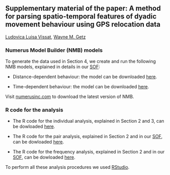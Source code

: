 ## Supplementary material of the paper: A method for parsing spatio-temporal features of dyadic movement behaviour using GPS relocation data <br />

[Ludovica Luisa Vissat](https://ourenvironment.berkeley.edu/people/ludovica-luisa-vissat), [Wayne M. Getz](https://ourenvironment.berkeley.edu/people/wayne-marcus-getz)

### Numerus Model Builder (NMB) models <br />

To generate the data used in Section 4, we create and run the following NMB models, explained in details in our [SOF](https://ludovicalv.github.io/PDFs/Elep_paper.pdf):

- Distance-dependent behaviour: the model can be downloaded [here](https://github.com/LudovicaLV/LudovicaLV.github.io/blob/master/Dyadic_behaviour_method/Method_distance.nmd).

- Time-dependent behaviour: the model can be downloaded [here](https://github.com/LudovicaLV/LudovicaLV.github.io/blob/master/Dyadic_behaviour_method/Method_time.nmd).

Visit [numerusinc.com](https://www.numerusinc.com/) to download the latest version of NMB.

### R code for the analysis  <br />

- The R code for the individual analysis, explained in Section 2 and 3, can be dowloaded [here]().

- The R code for the pair analysis, explained in Section 2 and in our [SOF](https://ludovicalv.github.io/PDFs/Elep_paper.pdf), can be dowloaded [here]().

- The R code for the frequency analysis, explained in Section 2 and in our [SOF](https://ludovicalv.github.io/PDFs/Elep_paper.pdf), can be dowloaded [here]().

To perform all these analysis procedures we used [RStudio](https://rstudio.com/).


